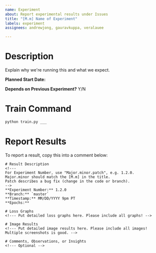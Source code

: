 ```yaml
---
name: Experiment
about: Report experimental results under Issues
title: "[M.m] Name of Experiment"
labels: experiment
assignees: andrewjong, gauravkuppa, veralauee

---
```


<!--- Fill in the Major.minor version number where [M.m] is in the title. 
- Major is an experiment category. Closely related experiments are grouped under the same major version.
- Minor is a small difference that changes the train command, e.g. a different hyperparameter value.
- Patch describes a bug fix (change in the code or branch) or rerun.
- Separate issues should be created for each [M.m]. Patches are reported in comments. -->

# Description
Explain why we're running this and what we expect.

**Planned Start Date:**

**Depends on Previous Experiment?**  Y/N

# Train Command
```bash
python train.py ___
```

# Report Results
To report a result, copy this into a comment below:
```
# Result Description
<!--- 
For Experiment Number, use "Major.minor.patch", e.g. 1.2.0.
Major.minor should match the [M.m] in the title. 
Patch describes a bug fix (change in the code or branch).
-->
**Experiment Number:** 1.2.0
**Branch:** `master`
**Timestamp:** MM/DD/YYYY 9pm PT
**Epochs:** 

# Loss Graphs
<!--- Put detailed loss graphs here. Please include all graphs! -->

# Image Results
<!--- Put detailed image results here. Please include all images! Multiple screenshots is good. -->

# Comments, Observations, or Insights
<!--- Optional -->

```
